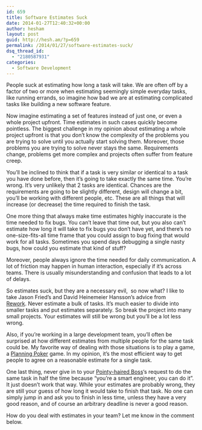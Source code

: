 ```yaml
---
id: 659
title: Software Estimates Suck
date: 2014-01-27T12:40:32+00:00
author: hesham
layout: post
guid: http://hesh.am/?p=659
permalink: /2014/01/27/software-estimates-suck/
dsq_thread_id:
  - "2180587931"
categories:
  - Software Development
---
```

People suck at estimating how long a task will take. We are often off by a factor of two or more when estimating seemingly simple everyday tasks, like running errands, so imagine how bad we are at estimating complicated tasks like building a new software feature.

Now imagine estimating a set of features instead of just one, or even a whole project upfront. Time estimates in such cases quickly become pointless. The biggest challenge in my opinion about estimating a whole project upfront is that you don&#8217;t know the complexity of the problems you are trying to solve until you actually start solving them. Moreover, those problems you are trying to solve never stays the same. Requirements change, problems get more complex and projects often suffer from feature creep.

You&#8217;ll be inclined to think that if a task is very similar or identical to a task you have done before, then it&#8217;s going to take exactly the same time. You&#8217;re wrong. It&#8217;s very unlikely that 2 tasks are identical. Chances are the requirements are going to be slightly different, design will change a bit, you&#8217;ll be working with different people, etc. These are all things that will increase (or decrease) the time required to finish the task.

One more thing that always make time estimates highly inaccurate is the time needed to fix bugs. You can&#8217;t leave that time out, but you also can&#8217;t estimate how long it will take to fix bugs you don&#8217;t have yet, and there&#8217;s no one-size-fits-all time frame that you could assign to bug fixing that would work for all tasks. Sometimes you spend days debugging a single nasty bugs, how could you estimate that kind of stuff?

Moreover, people always ignore the time needed for daily communication. A lot of friction may happen in human interaction, especially if it&#8217;s across teams. There is usually misunderstanding and confusion that leads to a lot of delays.

So estimates suck, but they are a necessary evil,  so now what? I like to take Jason Fried&#8217;s and David Heinemeier Hansson&#8217;s advice from [Rework](http://37signals.com/rework/). Never estimate a bulk of tasks. It&#8217;s much easier to divide into smaller tasks and put estimates separately. So break the project into many small projects. Your estimates will still be wrong but you&#8217;ll be a lot less wrong.

Also, if you&#8217;re working in a large development team, you&#8217;ll often be surprised at how different estimates from multiple people for the same task could be. My favorite way of dealing with those situations is to play a game, a [Planning Poker](http://www.planningpoker.com/detail.html) game. In my opinion, it&#8217;s the most efficient way to get people to agree on a reasonable estimate for a single task.

One last thing, never give in to your [Pointy-haired Boss](http://en.wikipedia.org/wiki/Pointy-Haired_Boss)&#8216;s request to do the same task in half the time because &#8220;you&#8217;re a smart engineer, you can do it&#8221;. It just doesn&#8217;t work that way. While your estimates are probably wrong, they are still your guess of how long it would take to finish that task. No one can simply jump in and ask you to finish in less time, unless they have a very good reason, and of course an arbitrary deadline is never a good reason.

How do you deal with estimates in your team? Let me know in the comment below.
